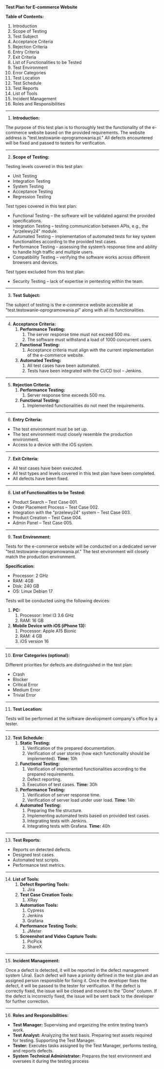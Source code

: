﻿**Test Plan for E-commerce Website**

**Table of Contents:**

1. Introduction
1. Scope of Testing
1. Test Subject
1. Acceptance Criteria
1. Rejection Criteria
1. Entry Criteria
1. Exit Criteria
1. List of Functionalities to be Tested
1. Test Environment
1. Error Categories
1. Test Location
1. Test Schedule
1. Test Reports
1. List of Tools
1. Incident Management
1. Roles and Responsibilities
-----
1. **Introduction:**

The purpose of this test plan is to thoroughly test the functionality of the e-commerce website based on the provided requirements. The website address is "test.testowanie-oprogramowania.pl." All defects encountered will be fixed and passed to testers for verification.

-----
2. **Scope of Testing:**

Testing levels covered in this test plan:

- Unit Testing
- Integration Testing
- System Testing
- Acceptance Testing
- Regression Testing

Test types covered in this test plan:

- Functional Testing – the software will be validated against the provided specifications.
- Integration Testing – testing communication between APIs, e.g., the "przelewy24" module.
- Automated Testing – implementation of automated tests for key system functionalities according to the provided test cases.
- Performance Testing – assessing the system’s response time and ability to handle high traffic and multiple users.
- Compatibility Testing – verifying the software works across different browsers and devices. 

Test types excluded from this test plan:

- Security Testing – lack of expertise in pentesting within the team.
-----
3. **Test Subject:**

The subject of testing is the e-commerce website accessible at "test.testowanie-oprogramowania.pl" along with all its functionalities.

-----
4. **Acceptance Criteria:**
   1. **Performance Testing:**
      1. The server response time must not exceed 500 ms.
      1. The software must withstand a load of 1000 concurrent users.
   1. **Functional Testing:**
      1. Acceptance criteria must align with the current implementation of the e-commerce website.
   1. **Automated Testing:**
      1. All test cases have been automated.
      1. Tests have been integrated with the CI/CD tool – Jenkins.
-----
5. **Rejection Criteria:**
   1. **Performance Testing:**
      1. Server response time exceeds 500 ms.
   1. **Functional Testing:**
      1. Implemented functionalities do not meet the requirements.
-----
6. **Entry Criteria:**
- The test environment must be set up.
- The test environment must closely resemble the production environment.
- Access to a device with the iOS system.
-----
7. **Exit Criteria:**
- All test cases have been executed.
- All test types and levels covered in this test plan have been completed.
- All defects have been fixed.
-----
8. **List of Functionalities to be Tested:**
- Product Search – Test Case 001.
- Order Placement Process – Test Case 002.
- Integration with the "przelewy24" system – Test Case 003.
- Product Creation – Test Case 004.
- Admin Panel – Test Case 005.
-----
9. **Test Environment:**

Tests for the e-commerce website will be conducted on a dedicated server "test.testowanie-oprogramowania.pl." The test environment will closely match the production environment.

**Specification:**

- Processor: 2 GHz
- RAM: 4GB
- Disk: 240 GB
- OS: Linux Debian 17

Tests will be conducted using the following devices:

1. **PC:**
   1. Processor: Intel I3 3.6 GHz
   1. RAM: 16 GB
1. **Mobile Device with iOS (iPhone 13):**
   1. Processor: Apple A15 Bionic
   1. RAM: 4 GB
   1. iOS version 16
-----
10. **Error Categories (optional):**

Different priorities for defects are distinguished in the test plan:

- Crash
- Blocker
- Critical Error
- Medium Error
- Trivial Error
-----
11. **Test Location:**

Tests will be performed at the software development company's office by a tester.

-----
12. **Test Schedule:**
    1. **Static Testing:**
       1. Verification of the prepared documentation.
       1. Verification of user stories (how each functionality should be implemented). **Time:** 10h
    1. **Functional Testing:**
       1. Verification of implemented functionalities according to the prepared requirements.
       1. Defect reporting.
       1. Execution of test cases. **Time:** 30h
    1. **Performance Testing:**
       1. Verification of server response time.
       1. Verification of server load under user load. **Time:** 14h
    1. **Automated Testing:**
       1. Preparing the file structure.
       1. Implementing automated tests based on provided test cases.
       1. Integrating tests with Jenkins.
       1. Integrating tests with Grafana. **Time:** 40h
-----
13. **Test Reports:**
- Reports on detected defects.
- Designed test cases.
- Automated test scripts.
- Performance test metrics.
-----
14. **List of Tools:**
    1. **Defect Reporting Tools:**
       1. Jira
    1. **Test Case Creation Tools:**
       1. XRay
    1. **Automation Tools:**
       1. Cypress
       1. Jenkins
       1. Grafana
    1. **Performance Testing Tools:**
       1. JMeter
    1. **Screenshot and Video Capture Tools:**
       1. PicPick
       1. ShareX
-----
15. **Incident Management:**

Once a defect is detected, it will be reported in the defect management system (Jira). Each defect will have a priority defined in the test plan and an assigned person responsible for fixing it. Once the developer fixes the defect, it will be passed to the tester for verification. If the defect is correctly fixed, the issue will be closed and moved to the "Done" column. If the defect is incorrectly fixed, the issue will be sent back to the developer for further correction.

-----
16. **Roles and Responsibilities:**
- **Test Manager:** Supervising and organizing the entire testing team’s work.
- **Test Analyst:** Analyzing the test basis. Preparing test assets required for testing. Supporting the Test Manager.
- **Tester:** Executes tasks assigned by the Test Manager, performs testing, and reports defects.
- **System Technical Administrator:** Prepares the test environment and oversees it during the testing process

